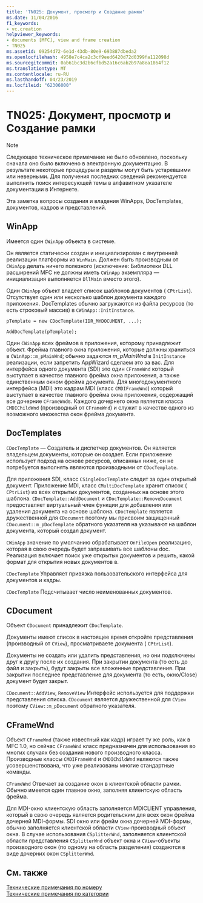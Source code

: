 ```yaml
---
title: 'TN025: Документ, просмотр и Создание рамки'
ms.date: 11/04/2016
f1_keywords:
- vc.creation
helpviewer_keywords:
- documents [MFC], view and frame creation
- TN025
ms.assetid: 09254d72-6e1d-43db-80e9-693887dbeda2
ms.openlocfilehash: 4958e7c4ca2c3cf9eed6420d72d0399fa112098d
ms.sourcegitcommit: 0ab61bc3d2b6cfbd52a16c6ab2b97a8ea1864f12
ms.translationtype: MT
ms.contentlocale: ru-RU
ms.lasthandoff: 04/23/2019
ms.locfileid: "62306000"
---
```

# <a name="tn025-document-view-and-frame-creation"></a>TN025: Документ, просмотр и Создание рамки

> [!NOTE]
>  Следующее техническое примечание не было обновлено, поскольку сначала оно было включено в электронную документацию. В результате некоторые процедуры и разделы могут быть устаревшими или неверными. Для получения последних сведений рекомендуется выполнить поиск интересующей темы в алфавитном указателе документации в Интернете.

Эта заметка вопросы создания и владения WinApps, DocTemplates, документов, кадров и представлений.

## <a name="winapp"></a>WinApp

Имеется один `CWinApp` объекта в системе.

Он является статически создан и инициализирован с внутренней реализации платформы из `WinMain`. Должен быть производным от `CWinApp` делать ничего полезного (исключение: Библиотеки DLL расширений MFC не должны иметь `CWinApp` экземпляра — инициализация выполняется `DllMain` вместо этого).

Один `CWinApp` объект владеет список шаблонов документов ( `CPtrList`). Отсутствует один или несколько шаблон документа каждого приложения. DocTemplates обычно загружаются из файла ресурсов (то есть строковый массив) в `CWinApp::InitInstance`.

```
pTemplate = new CDocTemplate(IDR_MYDOCUMENT, ...);

AddDocTemplate(pTemplate);
```

Один `CWinApp` всех фреймов в приложения, которому принадлежит объект. Фрейма главного окна приложения, которые должны храниться в `CWinApp::m_pMainWnd`; обычно задаются *m_pMainWnd* в `InitInstance` реализации, если запретить AppWizard сделаем это за вас. Для интерфейса одного документа (SDI) это один `CFrameWnd` который выступает в качестве главного фрейма окна приложения, а также единственным окном фрейма документа. Для многодокументного интерфейса (MDI) это кадрам MDI (класс `CMDIFrameWnd`) который выступает в качестве главного фрейма окна приложения, содержащий все дочерние `CFrameWnd`s. Каждого дочернего окна является класса `CMDIChildWnd` (производный от `CFrameWnd`) и служит в качестве одного из возможного множества окон фрейма документа.

## <a name="doctemplates"></a>DocTemplates

`CDocTemplate` — Создатель и диспетчер документов. Он является владельцем документы, которые он создает. Если приложение использует подход на основе ресурсов, описанных ниже, он не потребуется выполнять являются производными от `CDocTemplate`.

Для приложения SDI, класс `CSingleDocTemplate` следит за один открытый документ. Приложение MDI, класс `CMultiDocTemplate` хранит список ( `CPtrList`) из всех открытых документов, созданных на основе этого шаблона. `CDocTemplate::AddDocument` и `CDocTemplate::RemoveDocument` предоставляет виртуальный член функции для добавления или удаления документа на основе шаблона. `CDocTemplate` является дружественной для `CDocument` поэтому мы присвоим защищенный `CDocument::m_pDocTemplate` обратного указателя на указывают на шаблон документа, который создал документ.

`CWinApp` значение по умолчанию обрабатывает `OnFileOpen` реализацию, которая в свою очередь будет запрашивать все шаблоны doc. Реализация включает поиск уже открытых документов и решить, какой формат для открытия новых документов в.

`CDocTemplate` Управляет привязка пользовательского интерфейса для документов и кадры.

`CDocTemplate` Подсчитывает число неименованных документов.

## <a name="cdocument"></a>CDocument

Объект `CDocument` принадлежит `CDocTemplate`.

Документы имеют список в настоящее время откройте представления (производный от `CView`), просматриваете документа ( `CPtrList`).

Документы не создать или удалить представления, но они подключены друг к другу после их создания. При закрытии документа (то есть до файл и закрыть), будут закрыты все вложенные представления. При закрытии последнее представление для документа (то есть, окно/Close) документ будет закрыт.

`CDocument::AddView`, `RemoveView` Интерфейс используется для поддержки представления списка. `CDocument` является дружественной для `CView` поэтому `CView::m_pDocument` обратного указателя.

## <a name="cframewnd"></a>CFrameWnd

Объект `CFrameWnd` (также известный как кадр) играет ту же роль, как в MFC 1.0, но сейчас `CFrameWnd` класс предназначен для использования во многих случаях без создания нового производного класса. Производные классы `CMDIFrameWnd` и `CMDIChildWnd` являются также усовершенствована, что уже реализованы многие стандартные команды.

`CFrameWnd` Отвечает за создание окон в клиентской области рамки. Обычно имеется один главное окно, заполняя клиентскую область фрейма.

Для MDI-окно клиентскую область заполняется MDICLIENT управления, который в свою очередь является родительским для всех окон фрейма дочерней MDI-формы. SDI окно или фрейм окна дочерней MDI-формы, обычно заполняется клиентской области `CView`-производный объект окна. В случае использования `CSplitterWnd`, заполняется клиентской области представления `CSplitterWnd` объект окна и `CView`-объекты производного окон (по одному на область разделения) создаются в виде дочерних окон `CSplitterWnd`.

## <a name="see-also"></a>См. также

[Технические примечания по номеру](../mfc/technical-notes-by-number.md)<br/>
[Технические примечания по категории](../mfc/technical-notes-by-category.md)
